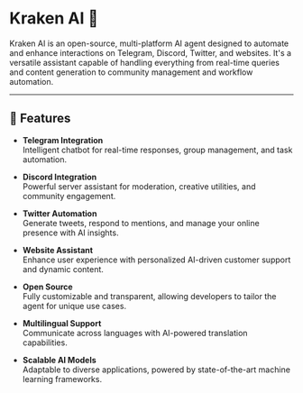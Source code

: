 # Kraken AI 🐙
Kraken AI is an open-source, multi-platform AI agent designed to automate and enhance interactions on Telegram, Discord, Twitter, and websites. It's a versatile assistant capable of handling everything from real-time queries and content generation to community management and workflow automation.

---

## 🚀 Features
- **Telegram Integration**  
  Intelligent chatbot for real-time responses, group management, and task automation.
  
- **Discord Integration**  
  Powerful server assistant for moderation, creative utilities, and community engagement.
  
- **Twitter Automation**  
  Generate tweets, respond to mentions, and manage your online presence with AI insights.
  
- **Website Assistant**  
  Enhance user experience with personalized AI-driven customer support and dynamic content.

- **Open Source**  
  Fully customizable and transparent, allowing developers to tailor the agent for unique use cases.

- **Multilingual Support**  
  Communicate across languages with AI-powered translation capabilities.

- **Scalable AI Models**  
  Adaptable to diverse applications, powered by state-of-the-art machine learning frameworks.
